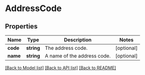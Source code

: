 # AddressCode

## Properties
Name | Type | Description | Notes
------------ | ------------- | ------------- | -------------
**code** | **string** | The address code. | [optional] 
**name** | **string** | A name of the address code. | [optional] 

[[Back to Model list]](../README.md#documentation-for-models) [[Back to API list]](../README.md#documentation-for-api-endpoints) [[Back to README]](../README.md)


